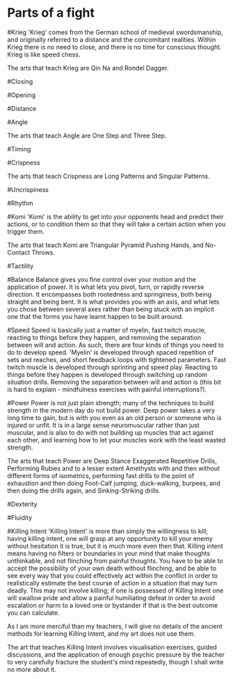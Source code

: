 Parts of a fight
================

#Krieg
'Krieg' comes from the German school of medieval swordsmanship, and originally referred to a distance and the concomitant realities. Within Krieg there is no need to close, and there is no time for conscious thought. Krieg is like speed chess.

The arts that teach Krieg are Qin Na and Rondel Dagger.

#Closing

#Opening

#Distance

#Angle

The arts that teach Angle are One Step and Three Step.

#Timing

#Crispness

The arts that teach Crispness are Long Patterns and Singular Patterns.

#Uncrispiness

#Rhythm

#Komi
'Komi' is the ability to get into your opponents head and predict their actions, or to condition them so that they will take a certain action when you trigger them.

The arts that teach Komi are Triangular Pyramid Pushing Hands, and No-Contact Throws.

#Tactility

#Balance
Balance gives you fine control over your motion and the application of power. It is what lets you pivot, turn, or rapidly reverse direction. It encompasses both rootedness and springiness, both being straight and being bent. It is what provides you with an axis, and what lets you chose between several axes rather than being stuck with an implicit one that the forms you have learnt happen to be built around.


#Speed
Speed is basically just a matter of myelin, fast twitch muscle, reacting to things before they happen, and removing the separation between will and action. As such, there are four kinds of things you need to do to develop speed. 'Myelin' is developed through spaced repetition of sets and reaches, and short feedback loops with tightened parameters. Fast twitch muscle is developed through sprinting and speed play. Reacting to things before they happen is developed through switching up random situation drills. Removing the separation between will and action is (this bit is hard to explain - mindfulness exercises with painful interruptions?).

#Power
Power is not just plain strength; many of the techniques to build strength in the modern day do not build power. Deep power takes a very long time to gain, but is with you even as an old person or someone who is injured or unfit. It is in a large sense neuromuscular rather than just muscular, and is also to do with not building up muscles that act against each other, and learning how to let your muscles work with the least wasted strength.

The arts that teach Power are Deep Stance Exaggerated Repetitive Drills, Performing Rubies and to a lesser extent Amethysts with and then without different forms of isometrics, performing fast drills to the point of exhaustion and then doing Foot-Calf jumping, duck-walking, burpees, and then doing the drills again, and Sinking-Striking drills.


#Dexterity

#Fluidity

#Killing Intent
'Killing Intent' is more than simply the willingness to kill; having killing intent, one will grasp at any opportunity to kill your enemy without hesitation it is true, but it is much more even then that. Killing intent means having no filters or boundaries in your mind that make thoughts unthinkable, and not flinching from painful thoughts. You have to be able to accept the possibility of your own death without flinching, and be able to see every way that you could effectively act within the conflict in order to realistically estimate the best course of action in a situation that may turn deadly. This may not involve killing; if one is possessed of Killing Intent one will swallow pride and allow a painful humiliating defeat in order to avoid escalation or harm to a loved one or bystander if that is the best outcome you can calculate.

As I am more merciful than my teachers, I will give no details of the ancient methods for learning Killing Intent, and my art does not use them.

The art that teaches Killing Intent involves visualisation exercises, guided discussions, and the application of enough psychic pressure by the teacher to very carefully fracture the student's mind repeatedly, though I shall write no more about it.
